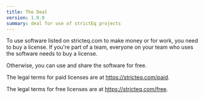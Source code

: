 ```yaml
---
title: The Deal
version: 1.0.0
summary: deal for use of strictEq projects
---
```


To use software listed on stricteq.com to make money or for work, you need to buy a license.  If you're part of a team, everyone on your team who uses the software needs to buy a license.

Otherwise, you can use and share the software for free.

The legal terms for paid licenses are at <https://stricteq.com/paid>.

The legal terms for free licenses are at <https://stricteq.com/free>.
